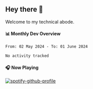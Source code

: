 ## Hey there 👋

Welcome to my technical abode.

#### 📊 Monthly Dev Overview
<!--START_SECTION:waka-->

```txt
From: 02 May 2024 - To: 01 June 2024

No activity tracked
```

<!--END_SECTION:waka-->

#### 🎧 Now Playing

[![spotify-github-profile](https://spotify-github-profile.vercel.app/api/view?uid=james2mid&cover_image=true&theme=natemoo-re)](https://open.spotify.com/user/james2mid?si=2b3baf2b09cb499e)
